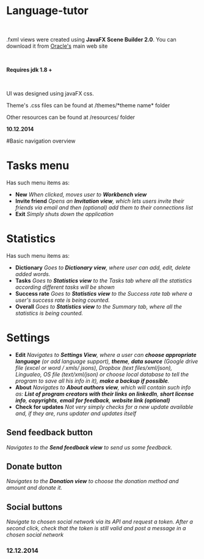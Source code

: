 Language-tutor
==============
<br>
<p>.fxml views were created using <b>JavaFX Scene Builder 2.0</b>. You can download it from <a href="http://oracle.com">Oracle's</a> main web site</p>
<br>
<p><b>Requires jdk 1.8 + </b></p>
<br>
<p>UI was designed using javaFX css.</p>
<p>Theme's .css files can be found at /themes/*theme name* folder</p>
<p>Other resources can be found at /resources/ folder</p>

<p><b>10.12.2014</b></p>

#Basic navigation overview
# Tasks menu
Has such menu items as:
* __New__
_When clicked, moves user to **Workbench view**_
* __Invite friend__
_Opens an **Invitation view**, which lets users invite their friends via email and then (optional) add them to their connections list_
* __Exit__
_Simply shuts down the application_

# Statistics
Has such menu items as:
* __Dictionary__
_Goes to **Dictionary view**, where user can add, edit, delete added words._
* __Tasks__
_Goes to **Statistics view** to the Tasks tab where all the statistics according different tasks will be shown_
* __Success rate__
_Goes to **Statistics view** to the Success rate tab where a user's success rate is being counted._
* __Overall__
_Goes to **Statistics view** to the Summary tab, where all the statistics is being counted._

# Settings
* __Edit__
_Navigates to **Settings View**, where a user can **choose appropriate language** (or add language support), **theme**, **data source** (Google drive file (excel or word / xmls/ jsons), Dropbox (text files/xml/json), Lingualeo, OS file (text/xml/json) or choose local database to tell the program to save all his info in it), **make a backup if possible**._
* __About__
_Navigates to **About authors view**, which will contain such info as: **List of program creators with their links on linkedIn**, **short license info**, **copyrights**, **email for feedback**, **website link (optional)**_
* __Check for updates__ 
_Not very simply checks for a new update available and, if they are, runs updater and updates itself_

## Send feedback button
_Navigates to the **Send feedback view** to send us some feedback._

## Donate button 
_Navigates to the **Donation view** to choose the donation method and amount and donate it._

## Social buttons
_Navigate to chosen social network via its API and request a token. After a second click, check that the token is still valid and post a message in a chosen social network_

### 12.12.2014
